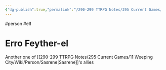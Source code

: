 ```yaml
---
{"dg-publish":true,"permalink":"/290-299 TTRPG Notes/295 Current Games/11 Weeping City/Wiki/Person/Erro/"}
---
```



#person #elf 

# Erro Feyther-el

Another one of [[290-299 TTRPG Notes/295 Current Games/11 Weeping City/Wiki/Person/Sasrene\|Sasrene]]'s allies
